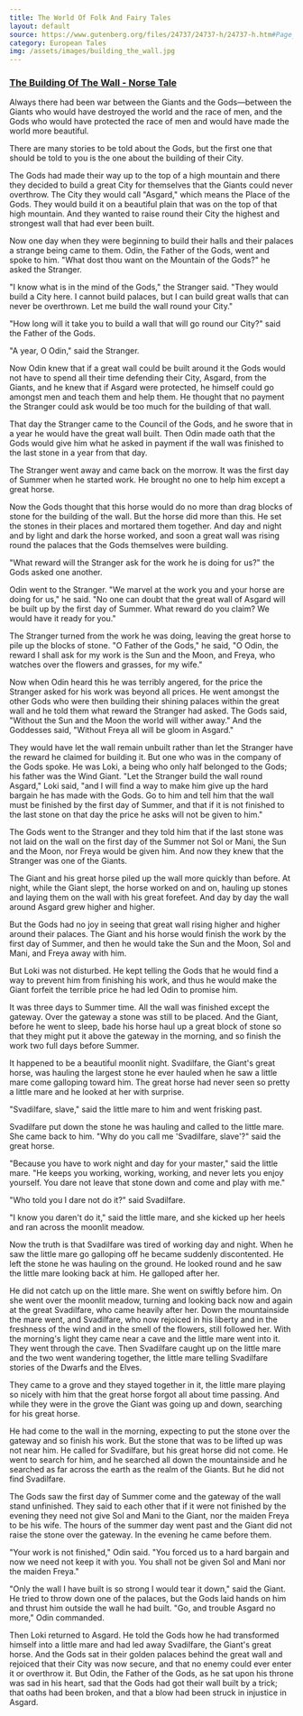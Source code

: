 ```yaml
---
title: The World Of Folk And Fairy Tales
layout: default
source: https://www.gutenberg.org/files/24737/24737-h/24737-h.htm#Page_3
category: European Tales
img: /assets/images/building_the_wall.jpg
---
```

<h3><a href="{{'/tales/buildingofthewall/' | relative_url}}">The Building Of The Wall - Norse Tale</a></h3>

<p>Always there had been war between the Giants and the Gods—between the Giants who would have destroyed the world and the race of men, and the Gods who would have protected the race of men and would have made the world more beautiful.</p>

<p>There are many stories to be told about the Gods, but the first one that should be told to you is the one about the building of their City.</p>

<p>The Gods had made their way up to the top of a high mountain and there they decided to build a great City for themselves that the Giants could never overthrow. The City they would call "Asgard," which means the Place of the Gods. They would build it on a beautiful plain that was on the top of that high mountain. And they wanted to raise round their City the highest and strongest wall that had ever been built.</p>

<p>Now one day when they were beginning to build their halls and their palaces a strange being came to them. Odin, the Father of the Gods, went and spoke to him. "What dost thou want on the Mountain of the Gods?" he asked the Stranger.</p>

<p>"I know what is in the mind of the Gods," the Stranger said. "They would build a City here. I cannot build palaces, but I can build great walls that can never be overthrown. Let me build the wall round your City."</p>

<p>"How long will it take you to build a wall that will go round our City?" said the Father of the Gods.</p>

<p>"A year, O Odin," said the Stranger.</p>

<p>Now Odin knew that if a great wall could be built around it the Gods would not have to spend all their time defending their City, Asgard, from the Giants, and he knew that if Asgard were protected, he himself could go amongst men and teach them and help them. He thought that no payment the Stranger could ask would be too much for the building of that wall.</p>

<p>That day the Stranger came to the Council of the Gods, and he swore that in a year he would have the great wall built. Then Odin made oath that the Gods would give him what he asked in payment if the wall was finished to the last stone in a year from that day.</p>

<p>The Stranger went away and came back on the morrow. It was the first day of Summer when he started work. He brought no one to help him except a great horse.</p>

<p>Now the Gods thought that this horse would do no more than drag blocks of stone for the building of the wall. But the horse did more than this. He set the stones in their places and mortared them together. And day and night and by light and dark the horse worked, and soon a great wall was rising round the palaces that the Gods themselves were building.</p>

<p>"What reward will the Stranger ask for the work he is doing for us?" the Gods asked one another.</p>

<p>Odin went to the Stranger. "We marvel at the work you and your horse are doing for us," he said. "No one can doubt that the great wall of Asgard will be built up by the first day of Summer. What reward do you claim? We would have it ready for you."</p>

<p>The Stranger turned from the work he was doing, leaving the great horse to pile up the blocks of stone. "O Father of the Gods," he said, "O Odin, the reward I shall ask for my work is the Sun and the Moon, and Freya, who watches over the flowers and grasses, for my wife."</p>

<p>Now when Odin heard this he was terribly angered, for the price the Stranger asked for his work was beyond all prices. He went amongst the other Gods who were then building their shining palaces within the great wall and he told them what reward the Stranger had asked. The Gods said, "Without the Sun and the Moon the world will wither away." And the Goddesses said, "Without Freya all will be gloom in Asgard."</p>

<p>They would have let the wall remain unbuilt rather than let the Stranger have the reward he claimed for building it. But one who was in the company of the Gods spoke. He was Loki, a being who only half belonged to the Gods; his father was the Wind Giant. "Let the Stranger build the wall round Asgard," Loki said, "and I will find a way to make him give up the hard bargain he has made with the Gods. Go to him and tell him that the wall must be finished by the first day of Summer, and that if it is not finished to the last stone on that day the price he asks will not be given to him."</p>

<p>The Gods went to the Stranger and they told him that if the last stone was not laid on the wall on the first day of the Summer not Sol or Mani, the Sun and the Moon, nor Freya would be given him. And now they knew that the Stranger was one of the Giants.</p>

<p>The Giant and his great horse piled up the wall more quickly than before. At night, while the Giant slept, the horse worked on and on, hauling up stones and laying them on the wall with his great forefeet. And day by day the wall around Asgard grew higher and higher.</p>

<p>But the Gods had no joy in seeing that great wall rising higher and higher around their palaces. The Giant and his horse would finish the work by the first day of Summer, and then he would take the Sun and the Moon, Sol and Mani, and Freya away with him.</p>

<p>But Loki was not disturbed. He kept telling the Gods that he would find a way to prevent him from finishing his work, and thus he would make the Giant forfeit the terrible price he had led Odin to promise him.</p>

<p>It was three days to Summer time. All the wall was finished except the gateway. Over the gateway a stone was still to be placed. And the Giant, before he went to sleep, bade his horse haul up a great block of stone so that they might put it above the gateway in the morning, and so finish the work two full days before Summer.</p>

<p>It happened to be a beautiful moonlit night. Svadilfare, the Giant's great horse, was hauling the largest stone he ever hauled when he saw a little mare come galloping toward him. The great horse had never seen so pretty a little mare and he looked at her with surprise.</p>

<p>"Svadilfare, slave," said the little mare to him and went frisking past.</p>

<p>Svadilfare put down the stone he was hauling and called to the little mare. She came back to him. "Why do you call me 'Svadilfare, slave'?" said the great horse.</p>

<p>"Because you have to work night and day for your master," said the little mare. "He keeps you working, working, working, and never lets you enjoy yourself. You dare not leave that stone down and come and play with me."</p>

<p>"Who told you I dare not do it?" said Svadilfare.</p>

<p>"I know you daren't do it," said the little mare, and she kicked up her heels and ran across the moonlit meadow.</p>

<p>Now the truth is that Svadilfare was tired of working day and night. When he saw the little mare go galloping off he became suddenly discontented. He left the stone he was hauling on the ground. He looked round and he saw the little mare looking back at him. He galloped after her.</p>

<p>He did not catch up on the little mare. She went on swiftly before him. On she went over the moonlit meadow, turning and looking back now and again at the great Svadilfare, who came heavily after her. Down the mountainside the mare went, and Svadilfare, who now rejoiced in his liberty and in the freshness of the wind and in the smell of the flowers, still followed her. With the morning's light they came near a cave and the little mare went into it. They went through the cave. Then Svadilfare caught up on the little mare and the two went wandering together, the little mare telling Svadilfare stories of the Dwarfs and the Elves.</p>

<p>They came to a grove and they stayed together in it, the little mare playing so nicely with him that the great horse forgot all about time passing. And while they were in the grove the Giant was going up and down, searching for his great horse.</p>

<p>He had come to the wall in the morning, expecting to put the stone over the gateway and so finish his work. But the stone that was to be lifted up was not near him. He called for Svadilfare, but his great horse did not come. He went to search for him, and he searched all down the mountainside and he searched as far across the earth as the realm of the Giants. But he did not find Svadilfare.</p>

<p>The Gods saw the first day of Summer come and the gateway of the wall stand unfinished. They said to each other that if it were not finished by the evening they need not give Sol and Mani to the Giant, nor the maiden Freya to be his wife. The hours of the summer day went past and the Giant did not raise the stone over the gateway. In the evening he came before them.</p>

<p>"Your work is not finished," Odin said. "You forced us to a hard bargain and now we need not keep it with you. You shall not be given Sol and Mani nor the maiden Freya."</p>

<p>"Only the wall I have built is so strong I would tear it down," said the Giant. He tried to throw down one of the palaces, but the Gods laid hands on him and thrust him outside the wall he had built. "Go, and trouble Asgard no more," Odin commanded.</p>

<p>Then Loki returned to Asgard. He told the Gods how he had transformed himself into a little mare and had led away Svadilfare, the Giant's great horse. And the Gods sat in their golden palaces behind the great wall and rejoiced that their City was now secure, and that no enemy could ever enter it or overthrow it. But Odin, the Father of the Gods, as he sat upon his throne was sad in his heart, sad that the Gods had got their wall built by a trick; that oaths had been broken, and that a blow had been struck in injustice in Asgard.</p>

